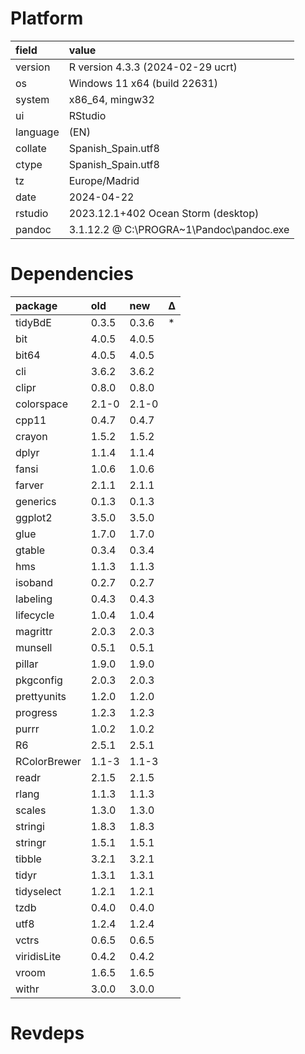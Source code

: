 # Platform

|field    |value                                    |
|:--------|:----------------------------------------|
|version  |R version 4.3.3 (2024-02-29 ucrt)        |
|os       |Windows 11 x64 (build 22631)             |
|system   |x86_64, mingw32                          |
|ui       |RStudio                                  |
|language |(EN)                                     |
|collate  |Spanish_Spain.utf8                       |
|ctype    |Spanish_Spain.utf8                       |
|tz       |Europe/Madrid                            |
|date     |2024-04-22                               |
|rstudio  |2023.12.1+402 Ocean Storm (desktop)      |
|pandoc   |3.1.12.2 @ C:\PROGRA~1\Pandoc\pandoc.exe |

# Dependencies

|package      |old   |new   |Δ  |
|:------------|:-----|:-----|:--|
|tidyBdE      |0.3.5 |0.3.6 |*  |
|bit          |4.0.5 |4.0.5 |   |
|bit64        |4.0.5 |4.0.5 |   |
|cli          |3.6.2 |3.6.2 |   |
|clipr        |0.8.0 |0.8.0 |   |
|colorspace   |2.1-0 |2.1-0 |   |
|cpp11        |0.4.7 |0.4.7 |   |
|crayon       |1.5.2 |1.5.2 |   |
|dplyr        |1.1.4 |1.1.4 |   |
|fansi        |1.0.6 |1.0.6 |   |
|farver       |2.1.1 |2.1.1 |   |
|generics     |0.1.3 |0.1.3 |   |
|ggplot2      |3.5.0 |3.5.0 |   |
|glue         |1.7.0 |1.7.0 |   |
|gtable       |0.3.4 |0.3.4 |   |
|hms          |1.1.3 |1.1.3 |   |
|isoband      |0.2.7 |0.2.7 |   |
|labeling     |0.4.3 |0.4.3 |   |
|lifecycle    |1.0.4 |1.0.4 |   |
|magrittr     |2.0.3 |2.0.3 |   |
|munsell      |0.5.1 |0.5.1 |   |
|pillar       |1.9.0 |1.9.0 |   |
|pkgconfig    |2.0.3 |2.0.3 |   |
|prettyunits  |1.2.0 |1.2.0 |   |
|progress     |1.2.3 |1.2.3 |   |
|purrr        |1.0.2 |1.0.2 |   |
|R6           |2.5.1 |2.5.1 |   |
|RColorBrewer |1.1-3 |1.1-3 |   |
|readr        |2.1.5 |2.1.5 |   |
|rlang        |1.1.3 |1.1.3 |   |
|scales       |1.3.0 |1.3.0 |   |
|stringi      |1.8.3 |1.8.3 |   |
|stringr      |1.5.1 |1.5.1 |   |
|tibble       |3.2.1 |3.2.1 |   |
|tidyr        |1.3.1 |1.3.1 |   |
|tidyselect   |1.2.1 |1.2.1 |   |
|tzdb         |0.4.0 |0.4.0 |   |
|utf8         |1.2.4 |1.2.4 |   |
|vctrs        |0.6.5 |0.6.5 |   |
|viridisLite  |0.4.2 |0.4.2 |   |
|vroom        |1.6.5 |1.6.5 |   |
|withr        |3.0.0 |3.0.0 |   |

# Revdeps

